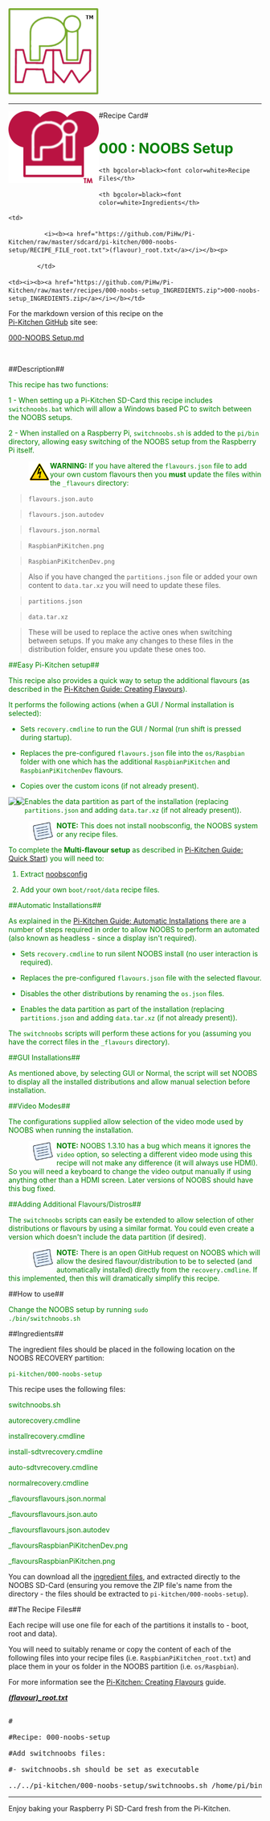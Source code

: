 <!-- How to use comments in these files -->

<!-- ---------------------------------- -->

<!--Comments have been put in this file so that they can be customised for a range of workshops and uses.



[How to customise the Markdown documents](CustomMarkdown.md)-->





























<img src="https://raw.githubusercontent.com/PiHw/Pi-Kitchen/master/markdown_source/markdown/img/pihwlogotm.png" width=180 />

<hr>



<img style="float:left" src="https://raw.githubusercontent.com/PiHw/Pi-Kitchen/master/markdown_source/markdown/img/PiKitchenRecipe.png" width=180 />

#Recipe Card#



<font color = GREEN>

<h1>000 : NOOBS Setup</h1>

</font>



<table style="width:35%" align="right" >

  <tr>

    <th bgcolor=black><font color=white>Recipe Files</th>

    <th bgcolor=black><font color=white>Ingredients</th>

  </tr>

  <tr>

    <td>

              <i><b><a href="https://github.com/PiHw/Pi-Kitchen/raw/master/sdcard/pi-kitchen/000-noobs-setup/RECIPE_FILE_root.txt">(flavour)_root.txt</a></i></b><p>

            </td>		

    <td><i><b><a href="https://github.com/PiHw/Pi-Kitchen/raw/master/recipes/000-noobs-setup_INGREDIENTS.zip">000-noobs-setup_INGREDIENTS.zip</a></i></b></td>

  </tr>

</table>





For the markdown version of this recipe on the <a href="https://github.com/PiHw/Pi-Kitchen">Pi-Kitchen GitHub</a> site see:

<a href="https://github.com/PiHw/Pi-Kitchen/blob/master/recipes/000-noobs-setup_RECIPE_CARD.md">000-NOOBS Setup.md</a>



<br>





##Description##

<font color = GREEN>

<!--<p> Moved description from RECIPE_CARD.txt to README.md file-->

This recipe has two functions:

1 - When setting up a Pi-Kitchen SD-Card this recipe includes `switchnoobs.bat` which will allow a Windows based PC to switch between the NOOBS setups.



2 - When installed on a Raspberry Pi, `switchnoobs.sh` is added to the `pi/bin` directory, allowing easy switching of the NOOBS setup from the Raspberry Pi itself.



><img style="float:left" src="https://raw.githubusercontent.com/PiHw/Pi-Kitchen/master/markdown_source/markdown/img/warn.png" height=40/>

**WARNING:** If you have altered the `flavours.json` file to add your own custom flavours then you **must** update the files within the `_flavours` directory:



>`flavours.json.auto`

>`flavours.json.autodev`

>`flavours.json.normal`

>`RaspbianPiKitchen.png`

>`RaspbianPiKitchenDev.png`



>Also if you have changed the `partitions.json` file or added your own content to `data.tar.xz` you will need to update these files.

>`partitions.json`

>`data.tar.xz`



>These will be used to replace the active ones when switching between setups.  If you make any changes to these files in the distribution folder, ensure you update these ones too.



##Easy Pi-Kitchen setup##

This recipe also provides a quick way to setup the additional flavours (as described in the <a href="http://pihw.wordpress.com/guides/pi-kitchen/creatingflavours/">Pi-Kitchen Guide: Creating Flavours</a>).



It performs the following actions (when a GUI / Normal installation is selected):



- Sets `recovery.cmdline` to run the GUI / Normal (run shift is pressed during startup).



- Replaces the pre-configured `flavours.json` file into the `os/Raspbian` folder with one which has the additional `RaspbianPiKitchen` and `RaspbianPiKitchenDev` flavours.



- Copies over the custom icons (if not already present).



<img style="float:left" src="_flavours/RaspbianPiKitchen.png" height=40/>

<img style="float:left" src="_flavours/RaspbianPiKitchenDev.png" height=40/>



- Enables the data partition as part of the installation (replacing `partitions.json` and adding `data.tar.xz` (if not already present)).



><img style="float:left" src="https://raw.githubusercontent.com/PiHw/Pi-Kitchen/master/markdown_source/markdown/img/note.png" height=40/>

**NOTE:** This does not install noobsconfig, the NOOBS system or any recipe files.



To complete the **Multi-flavour setup** as described in <a href="http://pihw.wordpress.com/guides/pi-kitchen/quickstart/">Pi-Kitchen Guide: Quick Start</a>) you will need to:



1. Extract [noobsconfig](https://github.com/procount/noobsconfig/blob/master/noobsconfig.zip?raw=true)



2. Add your own `boot/root/data` recipe files.



##Automatic Installations##

As explained in the <a href="http://pihw.wordpress.com/guides/pi-kitchen/automaticinstallations/">Pi-Kitchen Guide: Automatic Installations</a> there are a number of steps required in order to allow NOOBS to perform an automated (also known as headless - since a display isn't required).



- Sets `recovery.cmdline` to run silent NOOBS install (no user interaction is required).



- Replaces the pre-configured `flavours.json` file with the selected flavour.



- Disables the other distributions by renaming the `os.json` files.



- Enables the data partition as part of the installation (replacing `partitions.json` and adding `data.tar.xz` (if not already present)).



The `switchnoobs` scripts will perform these actions for you (assuming you have the correct files in the `_flavours` directory).



##GUI Installations##

As mentioned above, by selecting GUI or Normal, the script will set NOOBS to display all the installed distributions and allow manual selection before installation.



##Video Modes##

The configurations supplied allow selection of the video mode used by NOOBS when running the installation.



><img style="float:left" src="https://raw.githubusercontent.com/PiHw/Pi-Kitchen/master/markdown_source/markdown/img/note.png" height=40/>

**NOTE:** NOOBS 1.3.10 has a bug which means it ignores the `video` option, so selecting a different video mode using this recipe will not make any difference (it will always use HDMI).  So you will need a keyboard to change the video output manually if using anything other than a HDMI screen.  Later versions of NOOBS should have this bug fixed.



##Adding Additional Flavours/Distros##

The `switchnoobs` scripts can easily be extended to allow selection of other distributions or flavours by using a similar format.  You could even create a version which doesn't include the data partition (if desired).



><img style="float:left" src="https://raw.githubusercontent.com/PiHw/Pi-Kitchen/master/markdown_source/markdown/img/note.png" height=40/>

**NOTE:** There is an open GitHub request on NOOBS which will allow the desired flavour/distribution to be to selected (and automatically installed) directly from the `recovery.cmdline`.  If this implemented, then this will dramatically simplify this recipe.</font>



##How to use##

<font color = GREEN>

Change the NOOBS setup by running <code>sudo ./bin/switchnoobs.sh</code><p>

</font>



##Ingredients##

The ingredient files should be placed in the following location on the NOOBS RECOVERY partition:<p>



<font color = GREEN>

<code>pi-kitchen/000-noobs-setup</code><p>

</font>



This recipe uses the following files:<p>

<font color = GREEN>

switchnoobs.sh<p> autorecovery.cmdline<p> installrecovery.cmdline<p> install-sdtvrecovery.cmdline<p> auto-sdtvrecovery.cmdline<p> normalrecovery.cmdline<p> _flavoursflavours.json.normal<p> _flavoursflavours.json.auto<p> _flavoursflavours.json.autodev<p> _flavoursRaspbianPiKitchenDev.png<p> _flavoursRaspbianPiKitchen.png<p><p>

</font>





You can download all the <a href="https://github.com/PiHw/Pi-Kitchen/raw/master/recipes/000-noobs-setup_INGREDIENTS.zip">ingredient files</a>, and extracted directly to the NOOBS SD-Card (ensuring you remove the ZIP file's name from the directory - the files should be extracted to <code>pi-kitchen/000-noobs-setup</code>).<p>



##The Recipe Files##

Each recipe will use one file for each of the partitions it installs to - boot, root and data).<p>





You will need to suitably rename or copy the content of each of the following files into your recipe files (i.e. <code>RaspbianPiKitchen_root.txt</code>) and place them in your os folder in the NOOBS partition (i.e. <code>os/Raspbian</code>).<p>



For more information see the <a href="http://pihw.wordpress.com/guides/pi-kitchen/creatingflavours">Pi-Kitchen: Creating Flavours</a> guide.<p>





<i><b><a href="https://github.com/PiHw/Pi-Kitchen/raw/master/sdcard/pi-kitchen/000-noobs-setup/RECIPE_FILE_root.txt">(flavour)_root.txt</a></i></b>

<pre>

#

#Recipe: 000-noobs-setup

#Add switchnoobs files:

#- switchnoobs.sh should be set as executable

../../pi-kitchen/000-noobs-setup/switchnoobs.sh /home/pi/bin +x</pre>







<hr>



Enjoy baking your Raspberry Pi SD-Card fresh from the Pi-Kitchen.<p>



<!--========================END FILE================-->

